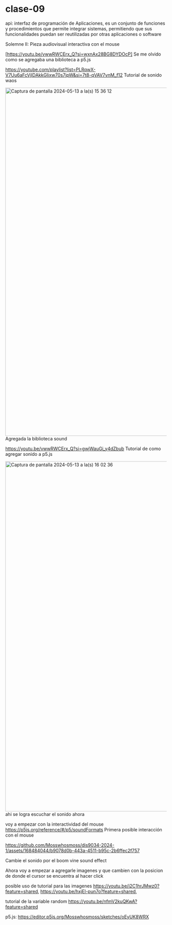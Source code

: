 # clase-09
api: interfaz de programación de Aplicaciones, es un conjunto de funciones y procedimientos que permite integrar sistemas, permitiendo que sus funcionalidades puedan ser reutilizadas por otras aplicaciones o software

Solemne II: Pieza audiovisual interactiva con el mouse 

[https://youtu.be/vwwRWCErx_Q?si=wxnAx28BG8DYDOcP] Se me olvido como se agregaba una biblioteca a p5.js

https://youtube.com/playlist?list=PLRqwX-V7Uu6aFcVjlDAkkGIixw70s7jpW&si=7t8-qVAV7vnM_f12 Tutorial de sonido waos

<img width="1083" alt="Captura de pantalla 2024-05-13 a la(s) 15 36 12" src="https://github.com/Mosswhosmoss/dis9034-2024-1/assets/168484044/abf43850-b1da-4ded-a6b7-1e4b6cfbc918">
Agregada la biblioteca sound

https://youtu.be/vwwRWCErx_Q?si=gwjWauGi_y4dZbub Tutorial de como agregar sonido a p5.js

<img width="1089" alt="Captura de pantalla 2024-05-13 a la(s) 16 02 36" src="https://github.com/Mosswhosmoss/dis9034-2024-1/assets/168484044/f22f22f8-9792-4fe5-b63b-0f026155b1cc"> ahi se logra escuchar el sonido ahora 

voy a empezar con la interactividad del mouse
https://p5js.org/reference/#/p5/soundFormats Primera posible interacción con el mouse 

https://github.com/Mosswhosmoss/dis9034-2024-1/assets/168484044/b9078d0b-443a-4511-b95c-2b6ffec2f757

Cambie el sonido por el boom vine sound effect

Ahora voy a empezar a agregarle imagenes y que cambien con la posicion de donde el cursor se encuentra al hacer click

posible uso de tutorial para las imagenes https://youtu.be/i2C1hrJMwz0?feature=shared, https://youtu.be/hxjEl-pun7o?feature=shared, 

tutorial de la variable random https://youtu.be/nfmV2kuQKwA?feature=shared

p5.js: https://editor.p5js.org/Mosswhosmoss/sketches/oEyUK8WRX


